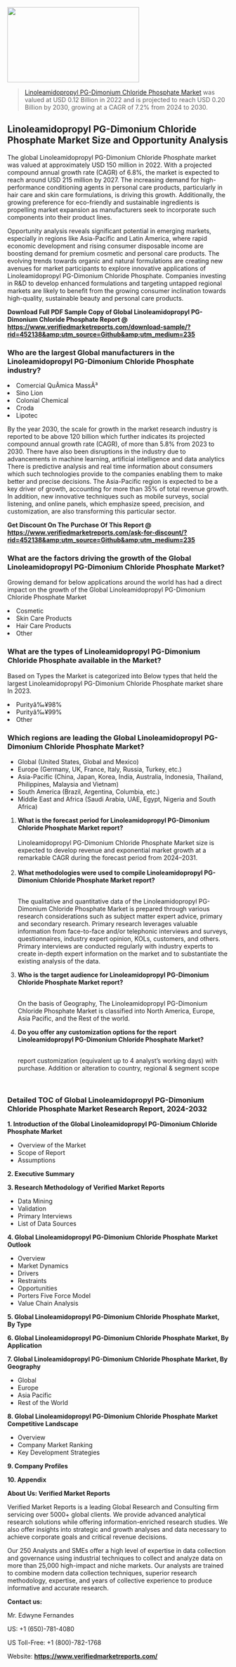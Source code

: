 <img src="https://ffe5etoiles.com/wp-content/uploads/2024/12/MST1-300x171.png" alt="" width="300" height="171" class="alignnone size-medium wp-image-20088" /><blockquote><p><p><a href="https://www.verifiedmarketreports.com/download-sample/?rid=452138&utm_source=Github&utm_medium=235" target="_blank">Linoleamidopropyl PG-Dimonium Chloride Phosphate Market</a> was valued at USD 0.12 Billion in 2022 and is projected to reach USD 0.20 Billion by 2030, growing at a CAGR of 7.2% from 2024 to 2030.</p></blockquote><p><h2>Linoleamidopropyl PG-Dimonium Chloride Phosphate Market Size and Opportunity Analysis</h2><p>The global Linoleamidopropyl PG-Dimonium Chloride Phosphate market was valued at approximately USD 150 million in 2022. With a projected compound annual growth rate (CAGR) of 6.8%, the market is expected to reach around USD 215 million by 2027. The increasing demand for high-performance conditioning agents in personal care products, particularly in hair care and skin care formulations, is driving this growth. Additionally, the growing preference for eco-friendly and sustainable ingredients is propelling market expansion as manufacturers seek to incorporate such components into their product lines.</p><p>Opportunity analysis reveals significant potential in emerging markets, especially in regions like Asia-Pacific and Latin America, where rapid economic development and rising consumer disposable income are boosting demand for premium cosmetic and personal care products. The evolving trends towards organic and natural formulations are creating new avenues for market participants to explore innovative applications of Linoleamidopropyl PG-Dimonium Chloride Phosphate. Companies investing in R&D to develop enhanced formulations and targeting untapped regional markets are likely to benefit from the growing consumer inclination towards high-quality, sustainable beauty and personal care products.</p></p><p class=""><strong>Download Full PDF Sample Copy of Global Linoleamidopropyl PG-Dimonium Chloride Phosphate Report @ <a href="https://www.verifiedmarketreports.com/download-sample/?rid=452138&amp;utm_source=Github&amp;utm_medium=235" target="_blank">https://www.verifiedmarketreports.com/download-sample/?rid=452138&amp;utm_source=Github&amp;utm_medium=235</a></strong></p><h3 id="" class="">Who are the largest Global manufacturers in the Linoleamidopropyl PG-Dimonium Chloride Phosphate industry?</h3><p><li>Comercial QuÃ­mica MassÃ³</li><li> Sino Lion</li><li> Colonial Chemical</li><li> Croda</li><li> Lipotec</li></p><div class=""><div class="" dir="" data-message-author-role="" data-message-id="" data-message-model-slug=""><div class=""><div class=""><div class=""><div class="" dir="" data-message-author-role="" data-message-id="" data-message-model-slug=""><div class=""><div class=""><p>By the year 2030, the scale for growth in the market research industry is reported to be above 120 billion which further indicates its projected compound annual growth rate (CAGR), of more than 5.8% from 2023 to 2030. There have also been disruptions in the industry due to advancements in machine learning, artificial intelligence and data analytics There is predictive analysis and real time information about consumers which such technologies provide to the companies enabling them to make better and precise decisions. The Asia-Pacific region is expected to be a key driver of growth, accounting for more than 35% of total revenue growth. In addition, new innovative techniques such as mobile surveys, social listening, and online panels, which emphasize speed, precision, and customization, are also transforming this particular sector.</p><p><strong>Get Discount On The Purchase Of This Report @&nbsp; <a href="https://www.verifiedmarketreports.com/ask-for-discount/?rid=452138&amp;utm_source=Github&amp;utm_medium=235" target="_blank">https://www.verifiedmarketreports.com/ask-for-discount/?rid=452138&amp;utm_source=Github&amp;utm_medium=235</a></strong></p></div></div></div></div></div></div></div></div><h3 id="" class="">What are the factors driving the growth of the Global Linoleamidopropyl PG-Dimonium Chloride Phosphate Market?</h3><p id="" class="">Growing demand for below applications around the world has had a direct impact on the growth of the Global Linoleamidopropyl PG-Dimonium Chloride Phosphate Market</p><p id="" class=""><li>Cosmetic</li><li> Skin Care Products</li><li> Hair Care Products</li><li> Other</li></p><h3 id="" class="">What are the types of Linoleamidopropyl PG-Dimonium Chloride Phosphate available in the Market?</h3><p id="" class="">Based on Types the Market is categorized into Below types that held the largest Linoleamidopropyl PG-Dimonium Chloride Phosphate market share In 2023.</p><p id="" class=""><li>Purityâ‰¥98%</li><li> Purityâ‰¥99%</li><li> Other</li></p><h3 id="" class="">Which regions are leading the Global Linoleamidopropyl PG-Dimonium Chloride Phosphate Market?</h3><ul><li>Global (United States, Global and Mexico)</li><li>Europe (Germany, UK, France, Italy, Russia, Turkey, etc.)</li><li>Asia-Pacific (China, Japan, Korea, India, Australia, Indonesia, Thailand, Philippines, Malaysia and Vietnam)</li><li>South America (Brazil, Argentina, Columbia, etc.)</li><li>Middle East and Africa (Saudi Arabia, UAE, Egypt, Nigeria and South Africa)</li></ul><p><ol><li><strong>What is the forecast period for Linoleamidopropyl PG-Dimonium Chloride Phosphate Market report?<br /></strong><br /><span data-sheets-root="1" data-sheets-value="{&quot;1&quot;:2,&quot;2&quot;:&quot;XXXX size is expected to develop revenue and exponential market growth at a remarkable CAGR during the forecast period from 2024&ndash;2030.&quot;}" data-sheets-userformat="{&quot;2&quot;:12674,&quot;4&quot;:{&quot;1&quot;:2,&quot;2&quot;:16776960},&quot;10&quot;:2,&quot;11&quot;:0,&quot;15&quot;:&quot;Arial&quot;,&quot;16&quot;:12}">Linoleamidopropyl PG-Dimonium Chloride Phosphate Market size is expected to develop revenue and exponential market growth at a remarkable CAGR during the forecast period from 2024&ndash;2031.</span><br /><br /></li><li><strong>What methodologies were used to compile Linoleamidopropyl PG-Dimonium Chloride Phosphate Market report?<br /><br /></strong><p>The qualitative and quantitative data of the&nbsp;Linoleamidopropyl PG-Dimonium Chloride Phosphate Market is prepared through various research considerations such as subject matter expert advice, primary and secondary research. Primary research leverages valuable information from face-to-face and/or telephonic interviews and surveys, questionnaires, industry expert opinion, KOLs, customers, and others. Primary interviews are conducted regularly with industry experts to create in-depth expert information on the market and to substantiate the existing analysis of the data.&nbsp;</p></li><li><strong>Who is the target audience for Linoleamidopropyl PG-Dimonium Chloride Phosphate Market report?<br /><br /></strong><p>On the basis of Geography, The&nbsp;Linoleamidopropyl PG-Dimonium Chloride Phosphate Market is classified into North America, Europe, Asia Pacific, and the Rest of the world.</p></li><li><strong>Do you offer any customization options for the report Linoleamidopropyl PG-Dimonium Chloride Phosphate Market?<br /><br /></strong><p>report customization (equivalent up to 4 analyst&rsquo;s working days) with purchase. Addition or alteration to country, regional &amp; segment scope</p><p>&nbsp;</p></li></ol></p><h3 id="" class="">Detailed TOC of Global Linoleamidopropyl PG-Dimonium Chloride Phosphate Market Research Report, 2024-2032</h3><p id="" class=""><strong>1. Introduction of the Global Linoleamidopropyl PG-Dimonium Chloride Phosphate Market</strong></p><ul><li>Overview of the Market</li><li>Scope of Report</li><li>Assumptions</li></ul><p id="" class=""><strong>2. Executive Summary</strong></p><p id="" class=""><strong>3. Research Methodology of&nbsp;Verified Market Reports</strong></p><ul><li>Data Mining</li><li>Validation</li><li>Primary Interviews</li><li>List of Data Sources</li></ul><p id="" class=""><strong>4. Global Linoleamidopropyl PG-Dimonium Chloride Phosphate Market Outlook</strong></p><ul><li>Overview</li><li>Market Dynamics</li><li>Drivers</li><li>Restraints</li><li>Opportunities</li><li>Porters Five Force Model</li><li>Value Chain Analysis</li></ul><p id="" class=""><strong>5. Global Linoleamidopropyl PG-Dimonium Chloride Phosphate Market, By&nbsp;Type</strong></p><p id="" class=""><strong>6. Global Linoleamidopropyl PG-Dimonium Chloride Phosphate Market, By Application</strong></p><p id="" class=""><strong>7. Global Linoleamidopropyl PG-Dimonium Chloride Phosphate Market, By Geography</strong></p><ul><li>Global</li><li>Europe</li><li>Asia Pacific</li><li>Rest of the World</li></ul><p id="" class=""><strong>8. Global Linoleamidopropyl PG-Dimonium Chloride Phosphate Market Competitive Landscape</strong></p><ul><li>Overview</li><li>Company Market Ranking</li><li>Key Development Strategies</li></ul><p id="" class=""><strong>9. Company Profiles</strong></p><p id="" class=""><strong>10. Appendix</strong></p><p id="" class=""><strong>About Us: Verified Market Reports</strong></p><p id="" class="">Verified Market Reports is a leading Global Research and Consulting firm servicing over 5000+ global clients. We provide advanced analytical research solutions while offering information-enriched research studies. We also offer insights into strategic and growth analyses and data necessary to achieve corporate goals and critical revenue decisions.</p><p id="" class="">Our 250 Analysts and SMEs offer a high level of expertise in data collection and governance using industrial techniques to collect and analyze data on more than 25,000 high-impact and niche markets. Our analysts are trained to combine modern data collection techniques, superior research methodology, expertise, and years of collective experience to produce informative and accurate research.</p><p id="" class=""><strong>Contact us:</strong></p><p id="" class="">Mr. Edwyne Fernandes</p><p id="" class="">US: +1 (650)-781-4080</p><p id="" class="">US Toll-Free: +1 (800)-782-1768</p><p id="" class="">Website: <a target="" data-test-app-aware-link=""><strong>https://www.verifiedmarketreports.com/</strong></a></p>
